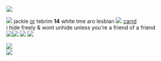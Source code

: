![](https://cdn.discordapp.com/attachments/729124835296280689/1111805040496230510/image.jpeg)  

![](https://wilardo.crd.co/assets/images/gallery27/2cecaabb_original.png?v=3a39217c) jackie [or](https://en.pronouns.page/@tebo) tebrim **14** white tme aro lesbian ![](https://mikejima.crd.co/assets/images/shadow/485b8fb5_original.gif?v=16e7e82c) [carrd](https://tebrim.carrd.co/)    
i hide freely & wont unhide unless you're a friend of a friend  
![](https://wilardo.crd.co/assets/images/gallery01/0fdf6f44_original.gif?v=3a39217c)![](https://wilardo.crd.co/assets/images/gallery12/8c6124d0_original.gif?v=3a39217c) ![](https://wilardo.crd.co/assets/images/gallery09/48de10c8_original.gif?v=3a39217c) ![](https://wilardo.crd.co/assets/images/gallery25/ac56e3a3_original.gif?v=7ff558b6)  

![](https://cdn.discordapp.com/attachments/729124835296280689/1111441556688343110/IMG_3236.gif)  
![](https://cdn.discordapp.com/attachments/729124835296280689/1111440366361641082/IMG_3226.gif)  
